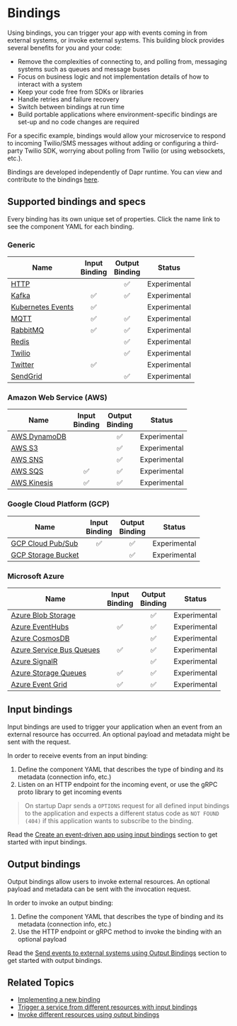 # Bindings

Using bindings, you can trigger your app with events coming in from external systems, or invoke external systems. This building block provides several benefits for you and your code:

* Remove the complexities of connecting to, and polling from, messaging systems such as queues and message buses
* Focus on business logic and not implementation details of how to interact with a system
* Keep your code free from SDKs or libraries
* Handle retries and failure recovery
* Switch between bindings at run time
* Build portable applications where environment-specific bindings are set-up and no code changes are required

For a specific example, bindings would allow your microservice to respond to incoming Twilio/SMS messages without adding or configuring a third-party Twilio SDK, worrying about polling from Twilio (or using websockets, etc.).

Bindings are developed independently of Dapr runtime. You can view and contribute to the bindings [here](https://github.com/dapr/components-contrib/tree/master/bindings).

## Supported bindings and specs

Every binding has its own unique set of properties. Click the name link to see the component YAML for each binding.

### Generic

| Name | Input<br>Binding | Output<br>Binding | Status |
|------|:----------------:|:-----------------:|--------|
| [HTTP](../../reference/specs/bindings/http.md)           |    | ✅ | Experimental |
| [Kafka](../../reference/specs/bindings/kafka.md)         | ✅ | ✅ | Experimental |
| [Kubernetes Events](../../reference/specs/bindings/kubernetes.md) | ✅ |    | Experimental |
| [MQTT](../../reference/specs/bindings/mqtt.md)           | ✅ | ✅ | Experimental |
| [RabbitMQ](../../reference/specs/bindings/rabbitmq.md)   | ✅ | ✅ | Experimental |
| [Redis](../../reference/specs/bindings/redis.md)         |    | ✅ | Experimental |
| [Twilio](../../reference/specs/bindings/twilio.md)       |    | ✅ | Experimental |
| [Twitter](../../reference/specs/bindings/twitter.md)       | ✅ |  | Experimental |
| [SendGrid](../../reference/specs/bindings/sendgrid.md)       |    | ✅ | Experimental |

### Amazon Web Service (AWS)

| Name | Input<br>Binding | Output<br>Binding | Status |
|------|:----------------:|:-----------------:|--------|
| [AWS DynamoDB](../../reference/specs/bindings/dynamodb.md) |    | ✅ | Experimental |
| [AWS S3](../../reference/specs/bindings/s3.md)             |    | ✅ | Experimental |
| [AWS SNS](../../reference/specs/bindings/sns.md)           |    | ✅ | Experimental |
| [AWS SQS](../../reference/specs/bindings/sqs.md)           | ✅ | ✅ | Experimental |
| [AWS Kinesis](../../reference/specs/bindings/kinesis.md)   | ✅ | ✅ | Experimental |


### Google Cloud Platform (GCP)

| Name | Input<br>Binding | Output<br>Binding | Status |
|------|:----------------:|:-----------------:|--------|
| [GCP Cloud Pub/Sub](../../reference/specs/bindings/gcppubsub.md)  | ✅ | ✅ | Experimental |
| [GCP Storage Bucket](../../reference/specs/bindings/gcpbucket.md) |     | ✅ | Experimental |

### Microsoft Azure

| Name | Input<br>Binding | Output<br>Binding | Status |
|------|:----------------:|:-----------------:|--------|
| [Azure Blob Storage](../../reference/specs/bindings/blobstorage.md)            |    | ✅ | Experimental |
| [Azure EventHubs](../../reference/specs/bindings/eventhubs.md)                 | ✅ | ✅ | Experimental |
| [Azure CosmosDB](../../reference/specs/bindings/cosmosdb.md)                   |    | ✅ | Experimental |
| [Azure Service Bus Queues](../../reference/specs/bindings/servicebusqueues.md) | ✅ | ✅ | Experimental |
| [Azure SignalR](../../reference/specs/bindings/signalr.md)                     |    | ✅ | Experimental |
| [Azure Storage Queues](../../reference/specs/bindings/storagequeues.md)        | ✅ | ✅ | Experimental |
| [Azure Event Grid](../../reference/specs/bindings/eventgrid.md)                | ✅ | ✅ | Experimental |

## Input bindings

Input bindings are used to trigger your application when an event from an external resource has occurred.
An optional payload and metadata might be sent with the request.

In order to receive events from an input binding:

1. Define the component YAML that describes the type of binding and its metadata (connection info, etc.)
2. Listen on an HTTP endpoint for the incoming event, or use the gRPC proto library to get incoming events

> On startup Dapr sends a ```OPTIONS``` request for all defined input bindings to the application and expects a different status code as ```NOT FOUND (404)``` if this application wants to subscribe to the binding.

Read the [Create an event-driven app using input bindings](../../howto/trigger-app-with-input-binding) section to get started with input bindings.

## Output bindings

Output bindings allow users to invoke external resources.
An optional payload and metadata can be sent with the invocation request.

In order to invoke an output binding:

1. Define the component YAML that describes the type of binding and its metadata (connection info, etc.)
2. Use the HTTP endpoint or gRPC method to invoke the binding with an optional payload

 Read the [Send events to external systems using Output Bindings](../../howto/send-events-with-output-bindings) section to get started with output bindings.

 ## Related Topics
* [Implementing a new binding](https://github.com/dapr/docs/tree/master/reference/specs/bindings)
* [Trigger a service from different resources with input bindings](./trigger-app-with-input-binding)
* [Invoke different resources using output bindings](./send-events-with-output-bindings)

